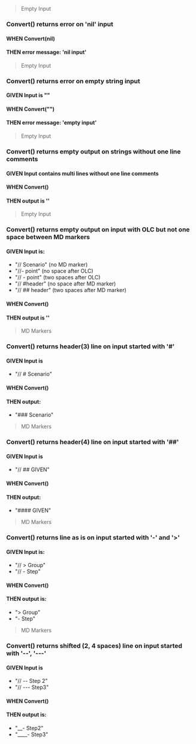 > Empty Input
### Convert() returns error on 'nil' input
#### WHEN Convert(nil)
#### THEN error message: 'nil input'
> Empty Input
### Convert() returns error on empty string input
#### GIVEN Input is ""
#### WHEN Convert("")
#### THEN error message: 'empty input'
> Empty Input
### Convert() returns empty output on strings without one line comments
#### GIVEN Input contains multi lines without one line comments
#### WHEN Convert()
#### THEN output is '<empty>'
> Empty Input
### Convert() returns empty output on input with OLC but not one space between MD markers
#### GIVEN Input is:
- "// Scenario"   (no MD marker)
- "//- point"     (no space after OLC)
- "//  - point"   (two spaces after OLC)
- "// #header"    (no space after MD marker)
- "// ##  header" (two spaces after MD marker)
#### WHEN Convert()
#### THEN output is '<empty>'
> MD Markers
### Convert() returns header(3) line on input started with '#'
#### GIVEN Input is
- "// # Scenario"
#### WHEN Convert()
#### THEN output:
- "### Scenario"
> MD Markers
### Convert() returns header(4) line on input started with '##'
#### GIVEN Input is
- "// ## GIVEN"
#### WHEN Convert()
#### THEN output:
- "#### GIVEN"
> MD Markers
### Convert() returns line as is on input started with '-' and '>'
#### GIVEN Input is:
- "// > Group"
- "// - Step"
#### WHEN Convert()
#### THEN output is:
- "> Group"
- "- Step"
> MD Markers
### Convert() returns shifted (2, 4 spaces) line on input started with '--', '---'
#### GIVEN Input is
- "// -- Step 2"
- "// --- Step3"
#### WHEN Convert()
#### THEN output is:
- "__- Step2"
- "____- Step3"
